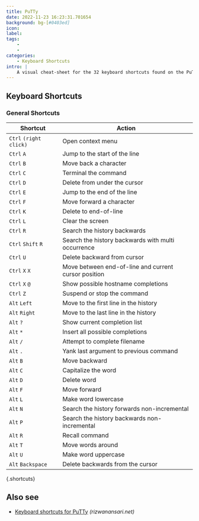 ```yaml
---
title: PuTTy
date: 2022-11-23 16:23:31.701654
background: bg-[#0403ed]
icon: 
label: 
tags: 
    - 
    - 
categories:
    - Keyboard Shortcuts
intro: |
    A visual cheat-sheet for the 32 keyboard shortcuts found on the PuTTy app
---
```




Keyboard Shortcuts
------------------



### General Shortcuts

Shortcut | Action
---|---
`Ctrl` `(right click)`  | Open context menu
`Ctrl` `A`  | Jump to the start of the line
`Ctrl` `B`  | Move back a character
`Ctrl` `C`  | Terminal the command
`Ctrl` `D`  | Delete from under the cursor
`Ctrl` `E`  | Jump to the end of the line
`Ctrl` `F`  | Move forward a character
`Ctrl` `K`  | Delete to end-of-line
`Ctrl` `L`  | Clear the screen
`Ctrl` `R`  | Search the history backwards
`Ctrl` `Shift` `R`  | Search the history backwards with multi occurrence
`Ctrl` `U`  | Delete backward from cursor
`Ctrl` `X` `X`  | Move between end-of-line and current cursor position
`Ctrl` `X` `@`  | Show possible hostname completions
`Ctrl` `Z`  | Suspend or stop the command
`Alt` `Left`  | Move to the first line in the history
`Alt` `Right`  | Move to the last line in the history
`Alt` `?`  | Show current completion list
`Alt` `*`  | Insert all possible completions
`Alt` `/`  | Attempt to complete filename
`Alt` `.`  | Yank last argument to previous command
`Alt` `B`  | Move backward
`Alt` `C`  | Capitalize the word
`Alt` `D`  | Delete word
`Alt` `F`  | Move forward
`Alt` `L`  | Make word lowercase
`Alt` `N`  | Search the history forwards non-incremental
`Alt` `P`  | Search the history backwards non-incremental
`Alt` `R`  | Recall command
`Alt` `T`  | Move words around
`Alt` `U`  | Make word uppercase
`Alt` `Backspace`  | Delete backwards from the cursor
{.shortcuts}




Also see
--------
- [Keyboard shortcuts for PuTTy](http://rizwanansari.net/putty-shell-keyboard-shortcuts/) _(rizwanansari.net)_
